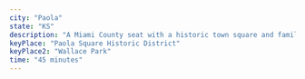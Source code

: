 ```yaml
---
city: "Paola"
state: "KS"
description: "A Miami County seat with a historic town square and family-friendly atmosphere."
keyPlace: "Paola Square Historic District"
keyPlace2: "Wallace Park"
time: "45 minutes"
---
```


